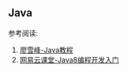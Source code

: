 
## Java

参考阅读:
1. [廖雪峰-Java教程](https://www.feiyangedu.com/category/JavaSE)
2. [网易云课堂-Java8编程开发入门](http://study.163.com/course/courseMain.htm?courseId=1455026)
